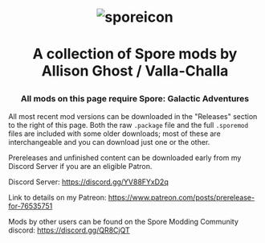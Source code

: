 # <p align="center">![sporeicon](https://github.com/Valla-Chan/Spore-Mods/assets/20942102/ec399aeb-c95f-446a-aaa6-6b1ae70514c5)</p>
# <p align="center">A collection of Spore mods by Allison Ghost / Valla-Challa</p>

### <p align="center">All mods on this page require Spore: Galactic Adventures</p>
All most recent mod versions can be downloaded in the "Releases" section to the right of this page.
Both the raw `.package` file and the full `.sporemod` files are included with some older downloads; most of these are interchangeable and you can download just one or the other.


Prereleases and unfinished content can be downloaded early from my Discord Server if you are an eligible Patron.

Discord Server: https://discord.gg/YV88FYxD2q

Link to details on my Patreon: https://www.patreon.com/posts/prerelease-for-76535751


Mods by other users can be found on the Spore Modding Community discord: https://discord.gg/QR8CjQT
